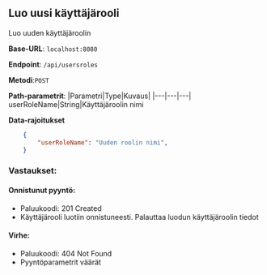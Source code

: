 ## Luo uusi käyttäjärooli
Luo uuden käyttäjäroolin

**Base-URL**: `localhost:8080`

**Endpoint**: `/api/usersroles`

**Metodi**:`POST`

**Path-parametrit**: 
|Parametri|Type|Kuvaus|
|---|---|---|
userRoleName|String|Käyttäjäroolin nimi

**Data-rajoitukset**
```json
    {
        "userRoleName": "Uuden roolin nimi",
    }
```

### Vastaukset:

#### Onnistunut pyyntö:
- Paluukoodi: 201 Created
- Käyttäjärooli luotiin onnistuneesti. Palauttaa luodun käyttäjäroolin tiedot

#### Virhe:
- Paluukoodi: 404 Not Found
- Pyyntöparametrit väärät